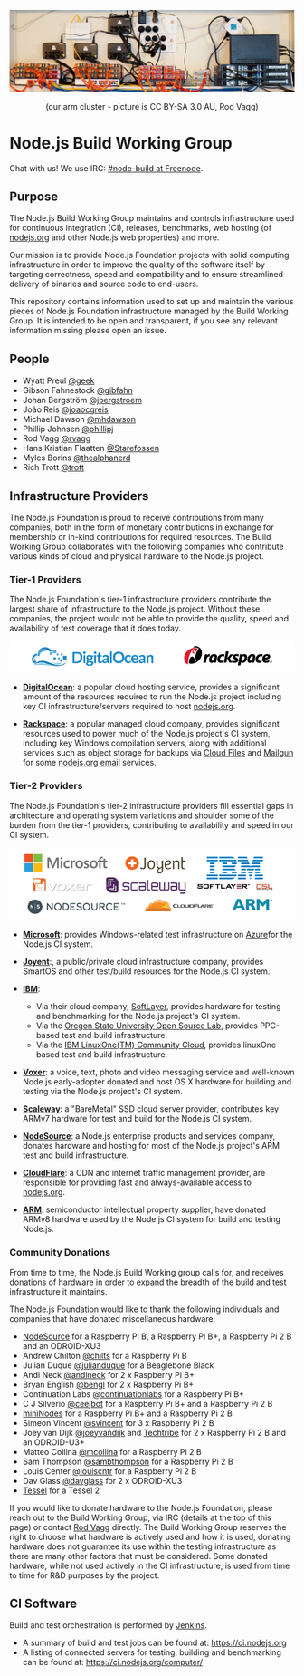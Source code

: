 ![NodeSource ARM Cluster](./static-assets/ns-arm-cluster.jpg)
<p align="center">(our arm cluster - picture is CC BY-SA 3.0 AU, Rod Vagg)</p>

# Node.js Build Working Group

Chat with us! We use IRC: [#node-build at Freenode][1].

## Purpose

The Node.js Build Working Group maintains and controls infrastructure used for
continuous integration (CI), releases, benchmarks, web hosting
(of [nodejs.org][node] and other Node.js web properties) and more.

Our mission is to provide Node.js Foundation projects with solid computing
infrastructure in order to improve the quality of the software itself by
targeting correctness, speed and compatibility and to ensure streamlined
delivery of binaries and source code to end-users.

This repository contains information used to set up and maintain the various
pieces of Node.js Foundation infrastructure managed by the Build Working Group.
It is intended to be open and transparent, if you see any relevant information
missing please open an issue.



## People

- Wyatt Preul [@geek](https://github.com/geek)
- Gibson Fahnestock [@gibfahn](https://github.com/gibfahn)
- Johan Bergström [@jbergstroem](https://github.com/jbergstroem)
- João Reis [@joaocgreis](https://github.com/joaocgreis)
- Michael Dawson [@mhdawson](https://github.com/mhdawson)
- Phillip Johnsen [@phillipj](https://github.com/phillipj)
- Rod Vagg [@rvagg](https://github.com/rvagg)
- Hans Kristian Flaatten [@Starefossen](https://github.com/Starefossen)
- Myles Borins [@thealphanerd](https://github.com/thealphanerd)
- Rich Trott [@trott](https://github.com/trott)



## Infrastructure Providers

The Node.js Foundation is proud to receive contributions from many companies,
both in the form of monetary contributions in exchange for membership or
in-kind contributions for required resources. The Build Working Group
collaborates with the following companies who contribute various kinds of
cloud and physical hardware to the Node.js project.


### Tier-1 Providers

The Node.js Foundation's tier-1 infrastructure providers contribute the largest
share of infrastructure to the Node.js project. Without these companies,
the project would not be able to provide the quality, speed and availability of
test coverage that it does today.

![Tier 1 Infrastructure Providers](./static-assets/tier-1-providers.png)

- **[DigitalOcean][2]**: a popular cloud hosting service, provides a
  significant amount of the resources required to run the Node.js project
  including key CI infrastructure/servers required to host [nodejs.org][node].

- **[Rackspace][3]**: a popular managed cloud company, provides significant
  resources used to power much of the Node.js project's CI system, including
  key Windows compilation servers, along with additional services such as
  object storage for backups via [Cloud Files][4] and [Mailgun][5] for some
  [nodejs.org email][6] services.



### Tier-2 Providers

The Node.js Foundation's tier-2 infrastructure providers fill essential gaps
in architecture and operating system variations and shoulder some of the burden
from the tier-1 providers, contributing to availability
and speed in our CI system.

![Tier 2 Infrastructure Providers](./static-assets/tier-2-providers.png)

- **[Microsoft][7]**: provides Windows-related test infrastructure
  on [Azure][8]for the Node.js CI system.

- **[Joyent][9]**:, a public/private cloud infrastructure company,
  provides SmartOS and other test/build resources for the Node.js CI system.

- **[IBM][10]**:
  - Via their cloud company, [SoftLayer][11], provides hardware for
    testing and benchmarking for the Node.js project's CI system.
  - Via the [Oregon State University Open Source Lab][12], provides
   PPC-based test and build infrastructure.
  - Via the [IBM LinuxOne(TM) Community Cloud][13], provides linuxOne
    based test and build infrastructure.

- **[Voxer][14]**: a voice, text, photo and video messaging service and
  well-known Node.js early-adopter donated and host OS X hardware for building
  and testing via the Node.js project's CI system.

- **[Scaleway][15]**: a "BareMetal" SSD cloud server provider,
  contributes key ARMv7 hardware for test and build for the Node.js CI system.

- **[NodeSource][ns]**: a Node.js enterprise products and services
  company, donates hardware and hosting for most of the Node.js project's ARM
  test and build infrastructure.

- **[CloudFlare][16]**: a CDN and internet traffic management
  provider, are responsible for providing fast and always-available
  access to [nodejs.org][node].

- **[ARM][17]**: semiconductor intellectual property supplier, have donated
  ARMv8 hardware used by the Node.js CI system for build and testing Node.js.


### Community Donations

From time to time, the Node.js Build Working group calls for, and receives
donations of hardware in order to expand the breadth of the build and test
infrastructure it maintains.

The Node.js Foundation would like to thank the following individuals and
companies that have donated miscellaneous hardware:

- [NodeSource][ns] for a Raspberry Pi B, a Raspberry Pi B+,
  a Raspberry Pi 2 B and an ODROID-XU3
- Andrew Chilton [@chilts](https://github.com/chilts) for a Raspberry Pi B
- Julian Duque [@julianduque](https://github.com/julianduque)
  for a Beaglebone Black
- Andi Neck [@andineck](https://github.com/andineck)
  for 2 x Raspberry Pi B+
- Bryan English [@bengl](https://github.com/bengl) for 2 x Raspberry Pi B+
- Continuation Labs [@continuationlabs](https://github.com/continuationlabs)
  for a Raspberry Pi B+
- C J Silverio [@ceejbot](https://github.com/ceejbot) for a Raspberry Pi B+
  and a Raspberry Pi 2 B
- [miniNodes][18] for a Raspberry Pi B+ and
  a Raspberry Pi 2 B
- Simeon Vincent [@svincent](https://github.com/svincent) for
  3 x Raspberry Pi 2 B
- Joey van Dijk [@joeyvandijk](https://github.com/joeyvandijk) and
  [Techtribe][19] for 2 x Raspberry Pi 2 B and an ODROID-U3+
- Matteo Collina [@mcollina](https://github.com/mcollina) for a Raspberry Pi 2 B
- Sam Thompson [@sambthompson](https://github.com/sambthompson) for a
  Raspberry Pi 2 B
- Louis Center [@louiscntr](https://github.com/louiscntr) for a Raspberry Pi 2 B
- Dav Glass [@davglass](https://github.com/davglass/) for 2 x ODROID-XU3
- [Tessel][20] for a Tessel 2

If you would like to donate hardware to the Node.js Foundation, please
reach out to the Build Working Group, via IRC (details at the top of this page)
or contact [Rod Vagg](mailto:rod@vagg.org) directly. The Build Working Group
reserves the right to choose what hardware is actively used and how it is used,
donating hardware does not guarantee its use within the testing infrastructure
as there are many other factors that must be considered. Some donated hardware,
while not used actively in the CI infrastructure, is used from time to time for
R&D purposes by the project.



## CI Software

Build and test orchestration is performed by [Jenkins][21].

- A summary of build and test jobs can be found at: <https://ci.nodejs.org>
- A listing of connected servers for testing, building and benchmarking
  can be found at: <https://ci.nodejs.org/computer/>



[node]: https://nodejs.org/
[ns]:   https://nodesource.com/
[1]:    irc://irc.freenode.net/node-build
[2]:    https://digitalocean.com/
[3]:    https://www.rackspace.com/
[4]:    https://www.rackspace.com/cloud/files
[5]:    https://www.mailgun.com/
[6]:    https://github.com/nodejs/email
[7]:    https://www.microsoft.com/
[8]:    https://azure.microsoft.com
[9]:    https://www.joyent.com/
[10]:   https://www.ibm.com/
[11]:   https://www.softlayer.com/
[12]:   https://osuosl.org/services/powerdev
[13]:   https://developer.ibm.com/linuxone/
[14]:   https://voxer.com/
[15]:   https://www.scaleway.com/
[16]:   https://www.cloudflare.com/
[17]:   https://www.arm.com/
[18]:   https://www.mininodes.com/
[19]:   http://techtribe.nl
[20]:   https://tessel.io/
[21]:   https://jenkins.io/
